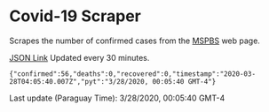 # Covid-19 Scraper

Scrapes the number of confirmed cases from the [MSPBS](https://www.mspbs.gov.py/covid-19.php) web page.

[JSON Link](https://jmayalag.github.io/covid19-scrape/cases.json)
Updated every 30 minutes.
```
{"confirmed":56,"deaths":0,"recovered":0,"timestamp":"2020-03-28T04:05:40.007Z","pyt":"3/28/2020, 00:05:40 GMT-4"}
```
Last update (Paraguay Time): 3/28/2020, 00:05:40 GMT-4